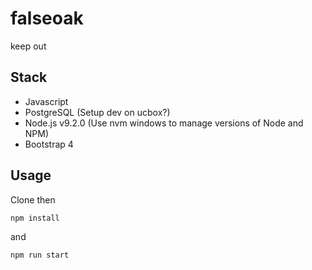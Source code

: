 # falseoak
keep out

## Stack
* Javascript
* PostgreSQL (Setup dev on ucbox?)
* Node.js v9.2.0 (Use nvm windows to manage versions of Node and NPM)
* Bootstrap 4

## Usage
Clone then

`npm install`

and

`npm run start`